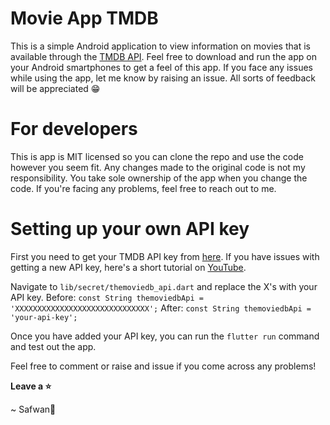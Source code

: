 # Movie App TMDB

This is a simple Android application to view information on movies that is available through the [TMDB API](https://developers.themoviedb.org/3/getting-started/introduction). Feel free to download and run the app on your Android smartphones to get a feel of this app. If you face any issues while using the app, let me know by raising an issue. All sorts of feedback will be appreciated 😁

# For developers

This is app is MIT licensed so you can clone the repo and use the code however you seem fit. Any changes made to the original code is not my responsibility. You take sole ownership of the app when you change the code. If you're facing any problems, feel free to reach out to me.

# Setting up your own API key

First you need to get your TMDB API key from [here](https://developers.themoviedb.org/3/).
If you have issues with getting a new API key, here's a short tutorial on [YouTube](https://www.youtube.com/watch?v=Q7swsALUS-o).

Navigate to `lib/secret/themoviedb_api.dart` and replace the X's with your API key.
Before: `const String themoviedbApi = 'XXXXXXXXXXXXXXXXXXXXXXXXXXXXXX';`
After: `const String themoviedbApi = 'your-api-key';`

Once you have added your API key, you can run the `flutter run` command and test out the app.

Feel free to comment or raise and issue if you come across any problems!

**Leave a ⭐**

~ Safwan👑
